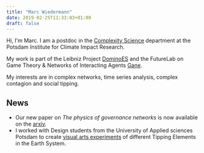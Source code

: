 ```yaml
---
title: "Marc Wiedermann"
date: 2019-02-25T11:33:03+01:00
draft: false
---
```


Hi, I'm Marc. I am a postdoc in the [Complexity
Science](https://www.pik-potsdam.de/research/complexity-science) department at
the Potsdam Institute for Climate Impact Research. 

My work is part of the Leibniz Project
[DominoES](https://www.pik-potsdam.de/research/projects/activities/dominoes)
and the FutureLab on Game Theory & Networks of Interacting Agents
[Gane](https://www.pik-potsdam.de/research/futurelabs/gane).

My interests are in complex networks, time series analysis, complex contagion and social tipping.

## News

- Our new paper on *The physics of governance networks* is now available on the
  [arxiv](https://arxiv.org/abs/1906.08679).
- I worked with Design students from the University of Applied sciences Potsdam to create [visual arts
  experiments](https://vimeo.com/363540500) of different Tipping Elements in the Earth System. 
  
